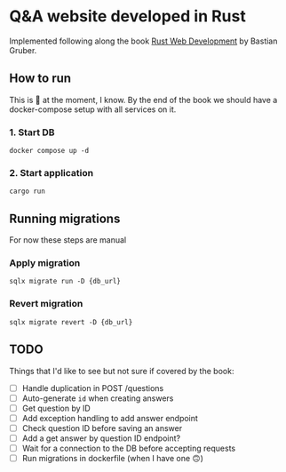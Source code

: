 # Q&A website developed in Rust
Implemented following along the book [Rust Web Development](https://www.manning.com/books/rust-web-development) by Bastian Gruber.

## How to run
This is 💩 at the moment, I know. By the end of the book we should have a docker-compose setup with all services on it.

### 1. Start DB
```shell
docker compose up -d
```
### 2. Start application
```shell
cargo run
```

## Running migrations
For now these steps are manual
### Apply migration
```shell
sqlx migrate run -D {db_url}
```
### Revert migration
```shell
sqlx migrate revert -D {db_url}
``` 

## TODO
Things that I'd like to see but not sure if covered by the book:
- [ ] Handle duplication in POST /questions
- [ ] Auto-generate `id` when creating answers
- [ ] Get question by ID
- [ ] Add exception handling to add answer endpoint
- [ ] Check question ID before saving an answer
- [ ] Add a get answer by question ID endpoint?
- [ ] Wait for a connection to the DB before accepting requests
- [ ] Run migrations in dockerfile (when I have one 🙃)